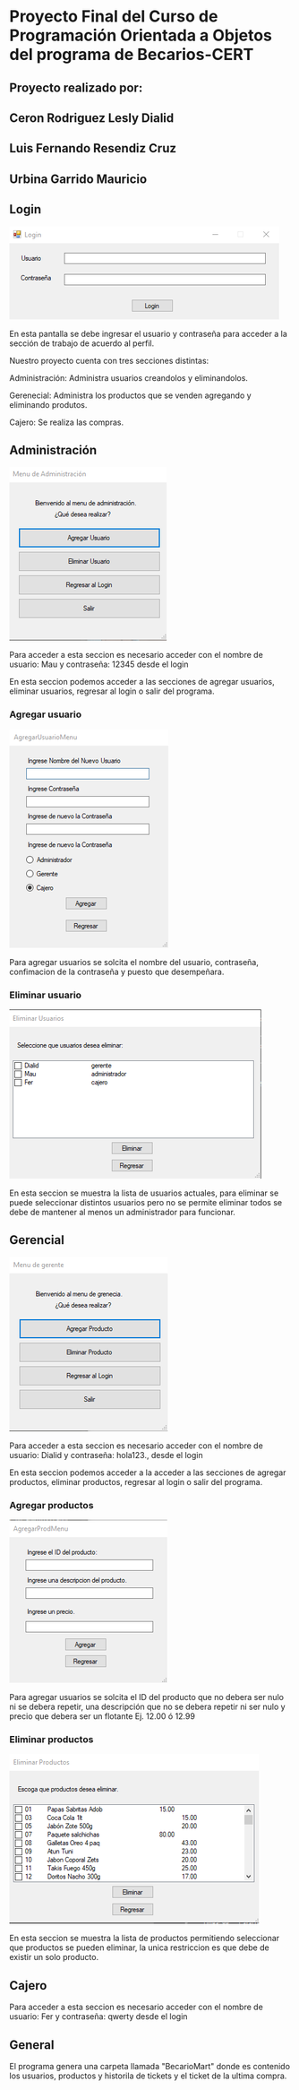 # Proyecto Final del Curso de Programación Orientada a Objetos del programa de Becarios-CERT

## Proyecto realizado por:
## Ceron Rodriguez Lesly Dialid
## Luis Fernando Resendiz Cruz
## Urbina Garrido Mauricio

## Login

![Menu de login](img/login.png)

En esta pantalla se debe ingresar el usuario y contraseña para acceder a la sección de trabajo de acuerdo al perfil.

Nuestro proyecto cuenta con tres secciones distintas: 

Administración: Administra usuarios creandolos y eliminandolos.

Gerenecial: Administra los productos que se venden agregando y eliminando produtos.

Cajero: Se realiza las compras.

## Administración

![Menu de la Administración](img/administracionMenu.png)

Para acceder a esta seccion es necesario acceder con el nombre de usuario: Mau y contraseña: 12345 desde el login

En esta seccion podemos acceder a las secciones de agregar usuarios, eliminar usuarios, regresar al login o salir del programa.

### Agregar usuario

![Interfaz para agregar usuarios](img/agregarUsuario.png)

Para agregar usuarios se solcita el nombre del usuario, contraseña, confimacion de la contraseña y puesto que desempeñara.

### Eliminar usuario

![Interfaz para eliminar usuarios ](img/eliminarUsuario.png)

En esta seccion se muestra la lista de usuarios actuales, para eliminar se puede seleccionar distintos usuarios pero no se permite eliminar todos se debe de mantener al menos un administrador para funcionar.

## Gerencial

![Menu de la Gerencia](img/gerenciaMenu.png)

Para acceder a esta seccion es necesario acceder con el nombre de usuario: Dialid y contraseña: hola123., desde el login

En esta seccion podemos acceder a la acceder a las secciones de agregar productos, eliminar productos, regresar al login o salir del programa.

### Agregar productos

![Interfaz para agregar productos](img/agregarProductos.png)

Para agregar usuarios se solcita el ID del producto que no debera ser nulo ni se debera repetir, una descripción que no se debera repetir ni ser nulo y precio que debera ser un flotante Ej. 12.00 ó 12.99

### Eliminar productos

![Interfaz para eliminar productos](img/eliminarProductos.png)

En esta seccion se muestra la lista de productos permitiendo seleccionar que productos se pueden eliminar, la unica restriccion es que debe de existir un solo producto.

## Cajero

Para acceder a esta seccion es necesario acceder con el nombre de usuario: Fer y contraseña: qwerty desde el login

## General

El programa genera una carpeta llamada "BecarioMart" donde es contenido los usuarios, productos y historila de tickets y el ticket de la ultima compra.
